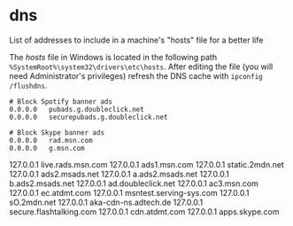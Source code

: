 # dns
List of addresses to include in a machine's "hosts" file for a better life

The *hosts* file in Windows is located in the following path `%SystemRoot%\system32\drivers\etc\hosts`.
After editing the file (you will need Administrator's privileges) refresh the DNS cache with `ipconfig /flushdns`.


    # Block Spotify banner ads
    0.0.0.0   pubads.g.doubleclick.net
    0.0.0.0   securepubads.g.doubleclick.net
 
    # Block Skype banner ads
    0.0.0.0   rad.msn.com
    0.0.0.0   g.msn.com


127.0.0.1     live.rads.msn.com
127.0.0.1     ads1.msn.com
127.0.0.1     static.2mdn.net
127.0.0.1     ads2.msads.net
127.0.0.1     a.ads2.msads.net
127.0.0.1     b.ads2.msads.net
127.0.0.1     ad.doubleclick.net
127.0.0.1     ac3.msn.com
127.0.0.1     ec.atdmt.com
127.0.0.1     msntest.serving-sys.com
127.0.0.1     sO.2mdn.net
127.0.0.1     aka-cdn-ns.adtech.de
127.0.0.1     secure.flashtalking.com
127.0.0.1     cdn.atdmt.com
127.0.0.1     apps.skype.com

